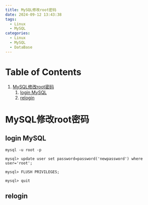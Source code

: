 ```yaml
---
title: MySQL修改root密码
date: 2024-09-12 13:43:38
tags:
  - Linux
  - MySQL
categories:
  - Linux
  - MySQL
  - DataBase
---
```



# Table of Contents

1.  [MySQL修改root密码](#org7a1b2ef)
    1.  [login MySQL](#org74c6a81)
    2.  [relogin](#org0cc3606)


<a id="org7a1b2ef"></a>

# MySQL修改root密码


<a id="org74c6a81"></a>

## login MySQL

    mysql -u root -p

    mysql> update user set password=password('newpassword') where user='root';
    
    mysql> FLUSH PRIVILEGES;
    
    mysql> quit


<a id="org0cc3606"></a>

## relogin
